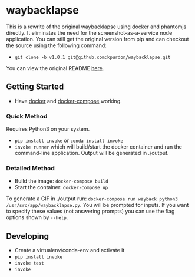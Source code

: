 # waybacklapse

This is a rewrite of the original waybacklapse using docker and phantomjs directly. It eliminates the need for the screenshot-as-a-service node application. You can still get the original version from pip and can checkout the source using the following command:

* `git clone -b v1.0.1 git@github.com:kpurdon/waybacklapse.git`

You can view the original README [here](https://github.com/kpurdon/waybacklapse/tree/v1.0.1).

## Getting Started

* Have [docker](https://www.docker.com/) and [docker-compose](https://docs.docker.com/compose/) working.

### Quick Method

Requires Python3 on your system.

* `pip install invoke` or `conda install invoke`
* `invoke runner` which will build/start the docker container and run the command-line application. Output will be generated in ./output.

### Detailed Method

* Build the image: `docker-compose build`
* Start the container: `docker-compose up`

To generate a GIF in ./output run: `docker-compose run wayback python3 /usr/src/app/waybacklapse.py`. You will be prompted for inputs. If you want to specify these values (not answering prompts) you can use the flag options shown by `--help`.

## Developing

* Create a virtualenv/conda-env and activate it
* `pip install invoke`
* `invoke test`
* `invoke`
